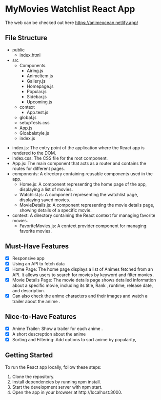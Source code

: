 # MyMovies Watchlist React App

The web can be checked out here  https://animeocean.netlify.app/

## File Structure

- public
  - index.html
- src
  - Components
    - Airing.js
    - AnimeItem.js
    - Gallery.js
    - Homepage.js
    - Popular.js
    - Sidebar.js
    - Upcoming.js
  - context
    - App.test.js
  - global.js
  - setupTests.css
  - App.js
  - Gloabalstyle.js
  - index.js
* index.js: The entry point of the application where the React app is rendered to the DOM.
* index.css: The CSS file for the root component.
* App.js: The main component that acts as a router and contains the routes for different pages.
* components: A directory containing reusable components used in the app.
    * Home.js: A component representing the home page of the app, displaying a list of movies.
    * Watchlist.js: A component representing the watchlist page, displaying saved movies.
    * MovieDetails.js: A component representing the movie details page, showing details of a specific movie.
* context: A directory containing the React context for managing favorite movies.
    * FavoriteMovies.js: A context provider component for managing favorite movies.

## Must-Have Features

- [x] Responsive app
- [x] Using an API to fetch data
- [x] Home Page: The home page displays a list of Animes fetched from an API. It allows users to search for movies by keyword and filter movies .
- [x] Movie Details Page: The movie details page shows detailed information about a specific movie, including its title, Rank , runtime, release date, and description.
- [x] Can also check the anime characters and their images and watch a trailer about the anime .

## Nice-to-Have Features
- [x] Anime Trailer: Show a trailer for each anime .
- [x] A short descreption about the anime 
- [x] Sorting and Filtering: Add options to sort anime by popularity,

## Getting Started
To run the React app locally, follow these steps:

1. Clone the repository.
2. Install dependencies by running npm install.
3. Start the development server with npm start.
4. Open the app in your browser at http://localhost:3000.

